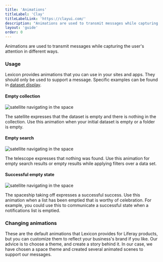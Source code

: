 ```yaml
---
title: 'Animations'
titleLabel: 'Clay'
titleLabelLink: 'https://clayui.com/'
description: "Animations are used to transmit messages while capturing the user's attention in different ways."
layout: 'guide'
order: 0
---
```


<div class="page-description">Animations are used to transmit messages while capturing the user's attention in different ways.</div>

### Usage

Lexicon provides animations that you can use in your sites and apps. They should only be used to support a message. Specific examples can be found in [dataset display](./datasetdisplay.html).

#### Empty collection

![satellite navigating in the space](/lexicon/images/empty_state.gif)

The satellite expresses that the dataset is empty and there is nothing in the collection.
Use this animation when your initial dataset is empty or a folder is empty.

#### Empty search

![satellite navigating in the space](/lexicon/images/search_state.gif)

The telescope expresses that nothing was found.
Use this animation for empty search results or empty results while applying filters over a data set.

#### Successful empty state

![satellite navigating in the space](/lexicon/images/success_state.gif)

The spaceship taking off expresses a successful success.
Use this animation when a list has been emptied that is worthy of celebration. For example, you could use this to communicate a successful state when a notifications list is emptied.

### Changing animations

These are the default animations that Lexicon provides for Liferay products, but you can customize them to reflect your business's brand if you like. Our advice is to choose a theme, and create a story behind it. In our case, we have chosen a space theme and created several animated scenes to support our messages.
